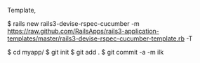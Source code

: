 Template,

$ rails new rails3-devise-rspec-cucumber -m
https://raw.github.com/RailsApps/rails3-application-templates/master/rails3-devise-rspec-cucumber-template.rb
-T

$ cd myapp/
$ git init
$ git add .
$ git commit -a -m ilk





